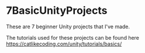 # 7BasicUnityProjects
 These are 7 beginner Unity projects that I've made.

 The tutorials used for these projects can be found here https://catlikecoding.com/unity/tutorials/basics/
